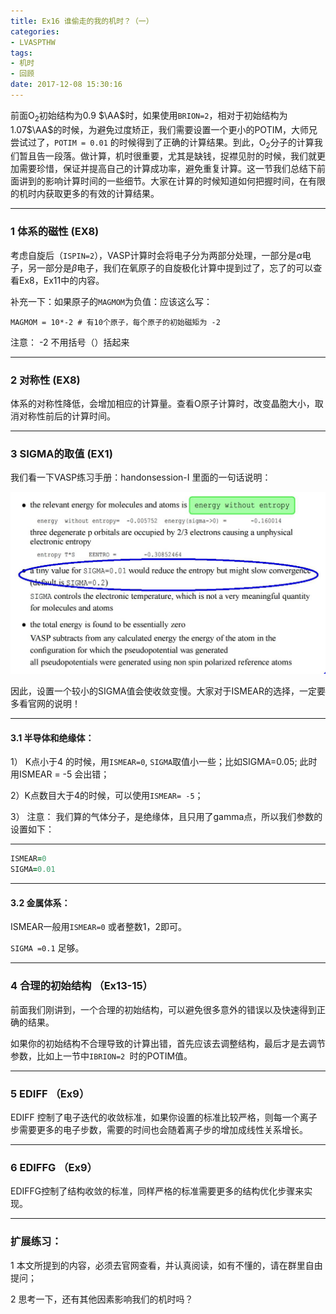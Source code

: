 ```yaml
---
title: Ex16 谁偷走的我的机时？（一）
categories: 
- LVASPTHW
tags: 
- 机时
- 回顾
date: 2017-12-08 15:30:16
---
```




前面O$_2$初始结构为0.9 $\AA$时，如果使用`BRION=2`，相对于初始结构为1.07$\AA$的时候，为避免过度矫正，我们需要设置一个更小的POTIM，大师兄尝试过了，`POTIM = 0.01` 的时候得到了正确的计算结果。到此，O$_2$分子的计算我们暂且告一段落。做计算，机时很重要，尤其是缺钱，捉襟见肘的时候，我们就更加需要珍惜，保证并提高自己的计算成功率，避免重复计算。这一节我们总结下前面讲到的影响计算时间的一些细节。大家在计算的时候知道如何把握时间，在有限的机时内获取更多的有效的计算结果。

---

### 1 体系的磁性 (EX8)

考虑自旋后（`ISPIN=2`），VASP计算时会将电子分为两部分处理，一部分是$\alpha$电子，另一部分是$\beta$电子，我们在氧原子的自旋极化计算中提到过了，忘了的可以查看Ex8，Ex11中的内容。

补充一下：如果原子的`MAGMOM`为负值：应该这么写：

```
MAGMOM = 10*-2 # 有10个原子，每个原子的初始磁矩为 -2
```

注意： -2 不用括号（）括起来

---

### 2 对称性 (EX8)

体系的对称性降低，会增加相应的计算量。查看O原子计算时，改变晶胞大小，取消对称性前后的计算时间。

---

### 3  SIGMA的取值 (EX1)

我们看一下VASP练习手册：handonsession-I 里面的一句话说明：

![](ex16/ex16-1.jpg)

因此，设置一个较小的SIGMA值会使收敛变慢。大家对于ISMEAR的选择，一定要多看官网的说明！

---

#### 3.1 半导体和绝缘体：

1） K点小于4 的时候，用`ISMEAR=0`, `SIGMA`取值小一些；比如SIGMA=0.05; 此时用ISMEAR = -5 会出错；

2）K点数目大于4的时候，可以使用`ISMEAR= -5`；

3） 注意： 我们算的气体分子，是绝缘体，且只用了gamma点，所以我们参数的设置如下： 

------

```fortran
ISMEAR=0 
SIGMA=0.01 
```



---

#### 3.2 金属体系：

ISMEAR一般用`ISMEAR=0` 或者整数1，2即可。

`SIGMA =0.1` 足够。

---

### 4 合理的初始结构 （Ex13-15）

前面我们刚讲到，一个合理的初始结构，可以避免很多意外的错误以及快速得到正确的结果。

如果你的初始结构不合理导致的计算出错，首先应该去调整结构，最后才是去调节参数，比如上一节中`IBRION=2 `时的POTIM值。

---

### 5 EDIFF （Ex9）

EDIFF 控制了电子迭代的收敛标准，如果你设置的标准比较严格，则每一个离子步需要更多的电子步数，需要的时间也会随着离子步的增加成线性关系增长。

---

### 6 EDIFFG （Ex9）

EDIFFG控制了结构收敛的标准，同样严格的标准需要更多的结构优化步骤来实现。

---

### 扩展练习：


1 本文所提到的内容，必须去官网查看，并认真阅读，如有不懂的，请在群里自由提问；

2 思考一下，还有其他因素影响我们的机时吗？